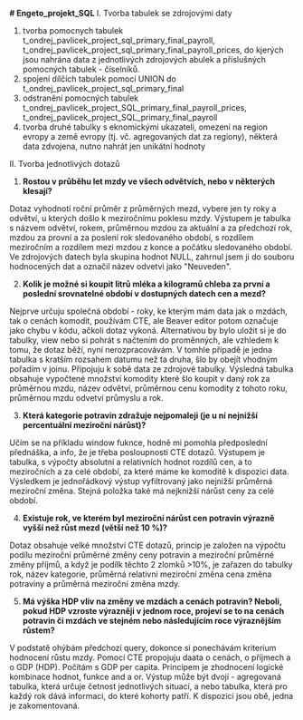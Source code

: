 **# Engeto_projekt_SQL**
I. Tvorba tabulek se zdrojovými daty
1) tvorba pomocnych tabulek t_ondrej_pavlicek_project_sql_primary_final_payroll, t_ondrej_pavlicek_project_sql_primary_final_payroll_prices, do kjerých jsou nahrána data z jednotlivých zdrojových abulek a příslušných pomocných tabulek - číselníků.
2) spojení dílčích tabulek pomocí UNION do t_ondrej_pavlicek_project_sql_primary_final
3) odstranění pomocných tabulek t_ondrej_pavlicek_project_SQL_primary_final_payroll_prices, t_ondrej_pavlicek_project_SQL_primary_final_payroll
4) tvorba druhé tabulky s eknomickými ukazateli, omezení na region evropy a země evropy (tj. vč. agregovaných dat za regiony), některá data zdvojena, nutno nahrát jen unikátní hodnoty
   
II. Tvorba jednotlivých dotazů
1) **Rostou v průběhu let mzdy ve všech odvětvích, nebo v některých klesají?**
 
Dotaz vyhodnotí roční průměr z průměrných mezd, vybere jen ty roky a odvětví, u kterých došlo k meziročnímu poklesu mzdy. Výstupem je tabulka s názvem odvětví, rokem, průměrnou mzdou za aktuální a za předchozí rok, mzdou za provní a za poslení rok sledovaného období, s rozdílem meziročním a rozdílem mezi mzdou z konce a počátku sledovaného období. Ve zdrojových datech byla skupina hodnot NULL, zahrnul jsem ji do souboru hodnocených dat a označil název odvetvi jako "Neuveden".

2) **Kolik je možné si koupit litrů mléka a kilogramů chleba za první a poslední srovnatelné období v dostupných datech cen a mezd?**
   
  Nejprve určuju společná období - roky, ke kterým mám data jak o mzdách, tak o cenách komodit, používám CTE, ale Beaver editor potom označuje jako chybu v kódu, ačkoli dotaz vykoná. Alternativou by bylo uložit si je do tabulky, view nebo si pohrát s načtením do proměnných, ale vzhledem k tomu, že dotaz běží, nyní nerozpracovávám. V tomhle případě je jedna tabulka s kratším rozsahem datumu než ta druha, šlo by obejít vhodným pořadím v joinu. Připojuju k sobě data ze zdrojové tabulky. Výsledná tabulka obsahuje vypočtené množství komodity které šlo koupit v daný rok za průměrnou mzdu, název odvětví, průměrnou cenu komodity z tohoto roku, průměrnou mzdu odvetví průmyslu a rok.
  
3) **Která kategorie potravin zdražuje nejpomaleji (je u ní nejnižší percentuální meziroční nárůst)?**
   
Učím se na příkladu window fuknce, hodně mi pomohla předposlední přednáška, a info, že je třeba posloupnosti CTE dotazů. Výstupem je tabulka, s výpočty absolutní a relativních hodnot rozdílů cen, a to meziročních a za celé období, za které máme ke komoditě k dispozici data. Výsledkem je jednořádkový výstup vyfiltrovaný jako nejnižší průměrná meziroční změna. Stejná položka také má nejknižší nárůst ceny za celé období.    

4) **Existuje rok, ve kterém byl meziroční nárůst cen potravin výrazně vyšší než růst mezd (větší než 10 %)?**

Dotaz obsahuje velké množství CTE dotazů, princip je založen na výpočtu podílu meziroční průměrné změny ceny potravin a meziroční průměrné změny příjmů, a když je podílk těchto 2 zlomků >10%, je zařazen do tabulky rok, název kategorie, průměrná relativni meziroční změna cena změna potraviny a průměrná meziroční změna mzdy. 

5) **Má výška HDP vliv na změny ve mzdách a cenách potravin? Neboli, pokud HDP vzroste výrazněji v jednom roce, projeví se to na cenách potravin či mzdách ve stejném nebo následujícím roce výraznějším růstem?**

V podstatě ohýbám předchozí query, dokonce si ponechávám kriterium hodnocení růstu mzdy. Pomocí CTE propojuju daata o cenách, o příjmech a o GDP (HDP). Počítám s GDP per capita. Principem je zhodnocení logické kombinace hodnot, funkce and a or. Výstup může být dvojí - agregovaná tabulka, která určuje četnost jednotlivých situací, a nebo tabulka, která pro každý rok dává informaci, do které kohorty patří. K dispozici jsou obě, jedna je zakomentovaná.
